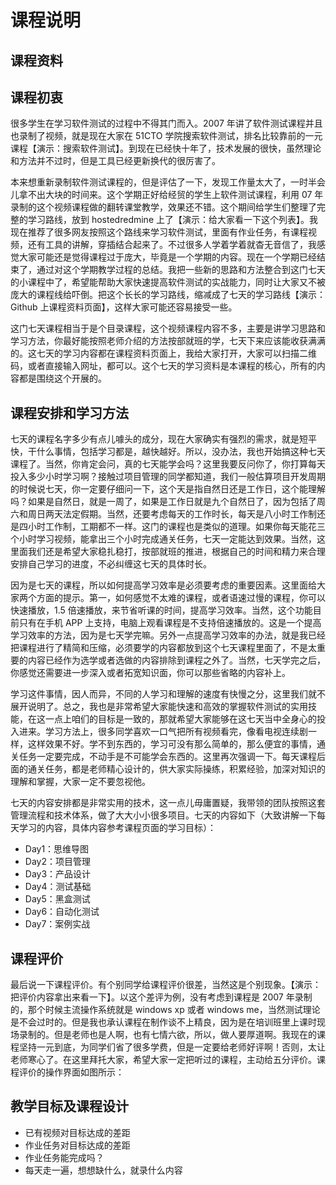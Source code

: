 # 课程说明

## 课程资料

## 课程初衷
很多学生在学习软件测试的过程中不得其门而入。2007 年讲了软件测试课程并且也录制了视频，就是现在大家在 51CTO 学院搜索软件测试，排名比较靠前的一元课程【演示：搜索软件测试】。到现在已经快十年了，技术发展的很快，虽然理论和方法并不过时，但是工具已经更新换代的很厉害了。

本来想重新录制软件测试课程的，但是评估了一下，发现工作量太大了，一时半会儿拿不出大块的时间来。这个学期正好给经贸的学生上软件测试课程，利用 07 年录制的这个视频课程做的翻转课堂教学，效果还不错。这个期间给学生们整理了完整的学习路线，放到 hostedredmine 上了【演示：给大家看一下这个列表】。我现在推荐了很多网友按照这个路线来学习软件测试，里面有作业任务，有课程视频，还有工具的讲解，穿插结合起来了。不过很多人学着学着就杳无音信了，我感觉大家可能还是觉得课程过于庞大，毕竟是一个学期的内容。现在一个学期已经结束了，通过对这个学期教学过程的总结。我把一些新的思路和方法整合到这门七天的小课程中了，希望能帮助大家快速提高软件测试的实战能力，同时让大家又不被庞大的课程线给吓倒。把这个长长的学习路线，缩减成了七天的学习路线【演示：Github 上课程资料页面】，这样大家可能还容易接受一些。

这门七天课程相当于是个目录课程，这个视频课程内容不多，主要是讲学习思路和学习方法，你最好能按照老师介绍的方法按部就班的学，七天下来应该能收获满满的。这七天的学习内容都在课程资料页面上，我给大家打开，大家可以扫描二维码，或者直接输入网址，都可以。这个七天的学习资料是本课程的核心，所有的内容都是围绕这个开展的。

## 课程安排和学习方法
七天的课程名字多少有点儿噱头的成分，现在大家确实有强烈的需求，就是短平快，干什么事情，包括学习都是，越快越好。所以，没办法，我也开始搞这种七天课程了。当然，你肯定会问，真的七天能学会吗？这里我要反问你了，你打算每天投入多少小时学习啊？接触过项目管理的同学都知道，我们一般估算项目开发周期的时候说七天，你一定要仔细问一下，这个天是指自然日还是工作日，这个能理解吗？如果是自然日，就是一周了，如果是工作日就是九个自然日了，因为包括了周六和周日两天法定假期。当然，还要考虑每天的工作时长，每天是八小时工作制还是四小时工作制，工期都不一样。这门的课程也是类似的道理。如果你每天能花三个小时学习视频，能拿出三个小时完成通关任务，七天一定能达到效果。当然，这里面我们还是希望大家稳扎稳打，按部就班的推进，根据自己的时间和精力来合理安排自己学习的进度，不必纠缠这七天的具体时长。

因为是七天的课程，所以如何提高学习效率是必须要考虑的重要因素。这里面给大家两个方面的提示。第一，如何感觉不太难的课程，或者语速过慢的课程，你可以快速播放，1.5 倍速播放，来节省听课的时间，提高学习效率。当然，这个功能目前只有在手机 APP 上支持，电脑上观看课程是不支持倍速播放的。这是一个提高学习效率的方法，因为是七天学完嘛。另外一点提高学习效率的办法，就是我已经把课程进行了精简和压缩，必须要学的内容都放到这个七天课程里面了，不是太重要的内容已经作为选学或者选做的内容排除到课程之外了。当然，七天学完之后，你感觉还需要进一步深入或者拓宽知识面，你可以那些省略的内容补上。

学习这件事情，因人而异，不同的人学习和理解的速度有快慢之分，这里我们就不展开说明了。总之，我也是非常希望大家能快速和高效的掌握软件测试的实用技能，在这一点上咱们的目标是一致的，那就希望大家能够在这七天当中全身心的投入进来。学习方法上，很多同学喜欢一口气把所有视频看完，像看电视连续剧一样，这样效果不好。学不到东西的，学习可没有那么简单的，那么便宜的事情，通关任务一定要完成，不动手是不可能学会东西的。这里再次强调一下。每天课程后面的通关任务，都是老师精心设计的，供大家实际操练，积累经验，加深对知识的理解和掌握，大家一定不要忽视他。

七天的内容安排都是非常实用的技术，这一点儿毋庸置疑，我带领的团队按照这套管理流程和技术体系，做了大大小小很多项目。七天的内容如下（大致讲解一下每天学习的内容，具体内容参考课程页面的学习目标）：
- Day1：思维导图
- Day2：项目管理
- Day3：产品设计
- Day4：测试基础
- Day5：黑盒测试
- Day6：自动化测试
- Day7：案例实战

## 课程评价

最后说一下课程评价。有个别同学给课程评价很差，当然这是个别现象。【演示：把评价内容拿出来看一下】。以这个差评为例，没有考虑到课程是 2007 年录制的，那个时候主流操作系统就是 windows xp 或者 windows me，当然测试理论是不会过时的。但是我也承认课程在制作谈不上精良，因为是在培训班里上课时现场录制的。但是老师也是人啊，也有七情六欲，所以，做人要厚道啊。我现在的课程坚持一元到底，为同学们省了很多学费，但是一定要给老师好评啊！否则，太让老师寒心了。在这里拜托大家，希望大家一定把听过的课程，主动给五分评价。课程评价的操作界面如图所示：

## 教学目标及课程设计

- 已有视频对目标达成的差距
- 作业任务对目标达成的差距
- 作业任务能完成吗？
- 每天走一遍，想想缺什么，就录什么内容
